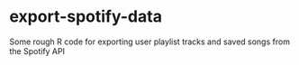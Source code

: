 # export-spotify-data
Some rough R code for exporting user playlist tracks and saved songs from the Spotify API

